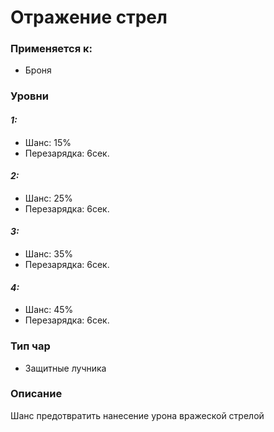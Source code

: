 # Отражение стрел

### Применяется к:

* Броня

### Уровни

#### _1:_&#x20;

* Шанс: 15%
* Перезарядка:  6сек.

#### _2:_

* Шанс: 25%
* Перезарядка:  6сек.&#x20;

#### _3:_&#x20;

* Шанс: 35%
* Перезарядка:  6сек.

#### _4:_

* Шанс: 45%
* Перезарядка:  6сек.&#x20;

### Тип чар

* Защитные лучника

### Описание

Шанс предотвратить нанесение урона вражеской стрелой&#x20;
